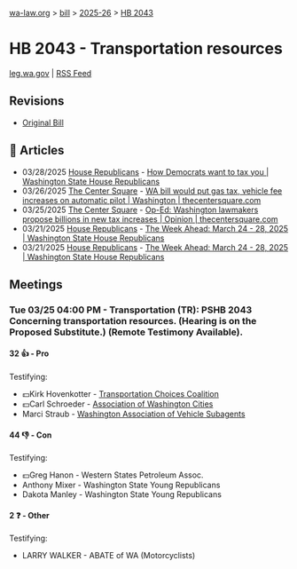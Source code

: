 [wa-law.org](/) > [bill](/bill/) > [2025-26](/bill/2025-26/) > [HB 2043](/bill/2025-26/hb/2043/)

# HB 2043 - Transportation resources
[leg.wa.gov](https://app.leg.wa.gov/billsummary?BillNumber=2043&Year=2025&Initiative=false) | [RSS Feed](./rss.xml)

## Revisions
* [Original Bill](1/)

## 📰 Articles
* 03/28/2025 [House Republicans](/org/house_republicans/) - [How Democrats want to tax you | Washington State House Republicans](https://houserepublicans.wa.gov/how-democrats-want-to-tax-you/#:~:text=House%20Bill%202043)
* 03/26/2025 [The Center Square](/org/the_center_square/) - [WA bill would put gas tax, vehicle fee increases on automatic pilot | Washington | thecentersquare.com](https://www.thecentersquare.com/washington/article_38300bb0-87a7-409a-a05e-9de2df837d4c.html#:~:text=House%20Bill%202043)
* 03/25/2025 [The Center Square](/org/the_center_square/) - [Op-Ed: Washington lawmakers propose billions in new tax increases | Opinion | thecentersquare.com](https://www.thecentersquare.com/opinion/article_bdadf9e6-f689-489a-91a4-4a7828e11141.html#:~:text=House%20Bill%202043)
* 03/21/2025 [House Republicans](/org/house_republicans/) - [The Week Ahead: March 24 - 28, 2025 | Washington State House Republicans](http://houserepublicans.wa.gov/week/the-week-ahead-march-24-28-2025/#:~:text=HB%202043)
* 03/21/2025 [House Republicans](/org/house_republicans/) - [The Week Ahead: March 24 - 28, 2025 | Washington State House Republicans](https://houserepublicans.wa.gov/week/the-week-ahead-march-24-28-2025/#:~:text=HB%202043)

## Meetings
### Tue 03/25 04:00 PM - Transportation (TR): PSHB 2043 Concerning transportation resources. (Hearing is on the Proposed Substitute.) (Remote Testimony Available).
#### 32 👍 - Pro
Testifying:
* 💵Kirk Hovenkotter - [Transportation Choices Coalition](/org/transportation_choices_coalition/)
* 💵Carl Schroeder - [Association of Washington Cities](/org/association_of_washington_cities/)
* Marci Straub - [Washington Association of Vehicle Subagents](/org/washington_association_of_vehicle_subagents/)

#### 44 👎 - Con
Testifying:
* 💵Greg Hanon - Western States Petroleum Assoc.
* Anthony Mixer - Washington State Young Republicans
* Dakota Manley - Washington State Young Republicans

#### 2 ❓ - Other
Testifying:
* LARRY WALKER - ABATE of WA  (Motorcyclists)
